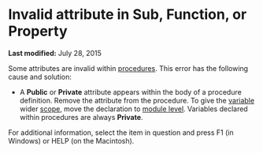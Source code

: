 
# Invalid attribute in Sub, Function, or Property

 **Last modified:** July 28, 2015

Some attributes are invalid within  [procedures](b8bdf64f-5920-1ae9-16d0-b26d09524a30.md). This error has the following cause and solution:




- A  **Public** or **Private** attribute appears within the body of a procedure definition. Remove the attribute from the procedure. To give the [variable](b8bdf64f-5920-1ae9-16d0-b26d09524a30.md) wider [scope](b8bdf64f-5920-1ae9-16d0-b26d09524a30.md), move the declaration to  [module level](b8bdf64f-5920-1ae9-16d0-b26d09524a30.md). Variables declared within procedures are always  **Private**.
    

For additional information, select the item in question and press F1 (in Windows) or HELP (on the Macintosh).
